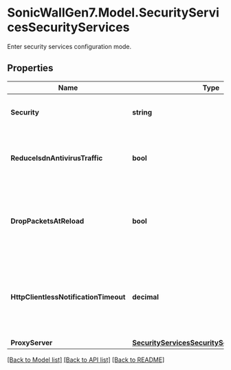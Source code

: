 # SonicWallGen7.Model.SecurityServicesSecurityServices
Enter security services configuration mode.

## Properties

Name | Type | Description | Notes
------------ | ------------- | ------------- | -------------
**Security** | **string** | Set global security services setting. | [optional] 
**ReduceIsdnAntivirusTraffic** | **bool** | Enable reduce Anti-Virus  traffic for ISDN connections. | [optional] 
**DropPacketsAtReload** | **bool** | Enable drop all packets while IPS, GAV and Anti-Spyware database is reloading. | [optional] 
**HttpClientlessNotificationTimeout** | **decimal** | Set HTTP clientless notification timeout for gateway AntiVirus and AntiSpyware in seconds. | [optional] 
**ProxyServer** | [**SecurityServicesSecurityServicesProxyServer**](SecurityServicesSecurityServicesProxyServer.md) |  | [optional] 

[[Back to Model list]](../README.md#documentation-for-models) [[Back to API list]](../README.md#documentation-for-api-endpoints) [[Back to README]](../README.md)

